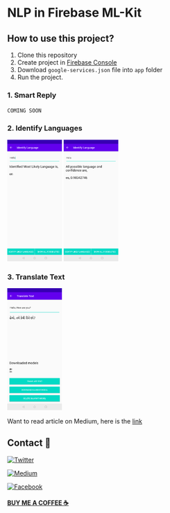 # NLP in Firebase ML-Kit

## How to use this project?

1. Clone this repository
2. Create project in [Firebase Console](https://console.firebase.google.com/)
3. Download `google-services.json` file into `app` folder
4. Run the project.

### 1. Smart Reply

`COMING SOON`

### 2. Identify Languages

<img src="misc/identify_likely_lang.png" width="25%"/>  <img src="misc/show_possibilities.png" width="25%"/>

### 3. Translate Text

<img src="misc/gujarati_text.png" width="25%"/>

Want to read article on Medium, here is the [link](https://medium.com/@krunal3kapadiya/facts-you-should-know-before-starting-ml-kit-8f31dabeb0f)

## Contact 🤔


[![Twitter](https://img.shields.io/badge/Twitter-%40krunal3kapadiya-blue.svg)](https://twitter.com/krunal3kapadiya)

[![Medium](https://img.shields.io/badge/Medium-%40krunal3kapadiya-brightgreen.svg)](https://medium.com/@krunal3kapadiya)

[![Facebook](https://img.shields.io/badge/Facebook-Krunal3kapadiya-blue.svg)](https://www.facebook.com/krunal3kapadiya)


#### [BUY ME A COFFEE ☕](https://www.paypal.me/krunal3kapadiya)
